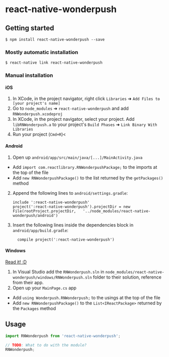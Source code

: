 
# react-native-wonderpush

## Getting started

`$ npm install react-native-wonderpush --save`

### Mostly automatic installation

`$ react-native link react-native-wonderpush`

### Manual installation


#### iOS

1. In XCode, in the project navigator, right click `Libraries` ➜ `Add Files to [your project's name]`
2. Go to `node_modules` ➜ `react-native-wonderpush` and add `RNWonderpush.xcodeproj`
3. In XCode, in the project navigator, select your project. Add `libRNWonderpush.a` to your project's `Build Phases` ➜ `Link Binary With Libraries`
4. Run your project (`Cmd+R`)<

#### Android

1. Open up `android/app/src/main/java/[...]/MainActivity.java`
  - Add `import com.reactlibrary.RNWonderpushPackage;` to the imports at the top of the file
  - Add `new RNWonderpushPackage()` to the list returned by the `getPackages()` method
2. Append the following lines to `android/settings.gradle`:
  	```
  	include ':react-native-wonderpush'
  	project(':react-native-wonderpush').projectDir = new File(rootProject.projectDir, 	'../node_modules/react-native-wonderpush/android')
  	```
3. Insert the following lines inside the dependencies block in `android/app/build.gradle`:
  	```
      compile project(':react-native-wonderpush')
  	```

#### Windows
[Read it! :D](https://github.com/ReactWindows/react-native)

1. In Visual Studio add the `RNWonderpush.sln` in `node_modules/react-native-wonderpush/windows/RNWonderpush.sln` folder to their solution, reference from their app.
2. Open up your `MainPage.cs` app
  - Add `using Wonderpush.RNWonderpush;` to the usings at the top of the file
  - Add `new RNWonderpushPackage()` to the `List<IReactPackage>` returned by the `Packages` method


## Usage
```javascript
import RNWonderpush from 'react-native-wonderpush';

// TODO: What to do with the module?
RNWonderpush;
```
  